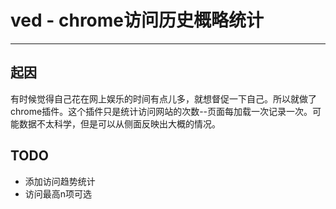 # ved - chrome访问历史概略统计
---
## 起因
有时候觉得自己花在网上娱乐的时间有点儿多，就想督促一下自己。所以就做了chrome插件。这个插件只是统计访问网站的次数--页面每加载一次记录一次。可能数据不太科学，但是可以从侧面反映出大概的情况。

## TODO
- 添加访问趋势统计
- 访问最高n项可选
